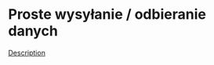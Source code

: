 # Proste wysyłanie / odbieranie danych

[Description](http://szymonsiarkiewicz.pl/poradniki/kurs-qt/kurs-qt-obsluga-portow-szeregowych/)
